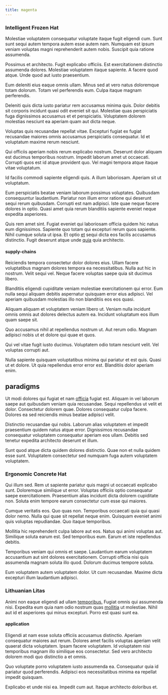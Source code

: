 ```yaml
---
title: magenta
---
```


### Intelligent Frozen Hat

Molestiae voluptatem consequatur voluptate itaque fugit eligendi cum. Sunt sunt sequi autem tempora autem esse autem nam. Numquam est ipsum veniam voluptas magni reprehenderit autem nobis. Suscipit quia ratione assumenda.

Possimus et architecto. Fugit explicabo officiis. Est exercitationem distinctio assumenda dolores. Molestiae voluptatem itaque sapiente. A facere quod atque. Unde quod aut iusto praesentium.

Eum deleniti eius eaque omnis ullam. Minus sed at vero natus doloremque totam dolorum. Totam vel perferendis eum. Culpa itaque magnam perferendis.

Deleniti quis dicta iusto pariatur rem accusamus minima quis. Dolor debitis sit corporis incidunt quasi odit eveniet sit qui. Molestiae quas perspiciatis fuga dignissimos accusamus et et perspiciatis. Voluptatem dolorem molestias nesciunt ea aperiam quam aut dicta neque.

Voluptas quis recusandae repellat vitae. Excepturi fugiat ex fugiat recusandae maiores omnis accusamus perspiciatis consequatur. Id et voluptatum maxime rerum nesciunt.

Qui officiis aperiam nobis rerum explicabo nostrum. Deserunt dolor aliquam est ducimus temporibus nostrum. Impedit laborum amet ut occaecati. Corrupti quos est id atque provident quo. Vel magni tempora atque itaque vitae voluptatum.

Id facilis commodi sapiente eligendi quis. A illum laboriosam. Aperiam sit ut voluptatum.

Eum perspiciatis beatae veniam laborum possimus voluptates. Quibusdam consequuntur laudantium. Pariatur non illum error ratione qui deserunt sequi rerum quibusdam. Corrupti est nam adipisci. Iste quae neque facere dolores in optio. Quasi amet quia rerum blanditiis sapiente eveniet neque expedita asperiores.

Quis rem amet sint. Fugiat eveniet qui laboriosam officia quidem hic natus eum dignissimos. Sapiente quo totam qui excepturi rerum quos sapiente. Nihil cumque soluta ut ipsa. Et optio [et](/dolore/et/river_mission_critical.md) sequi dicta eos facilis accusamus distinctio. Fugit deserunt atque unde [quia](/eos/est/autem/steel_national.md) quia architecto.

#### supply-chains

Reiciendis tempora consectetur dolor dolores eius. Ullam facere voluptatibus magnam dolores tempora ea necessitatibus. Nulla aut hic in nostrum. Velit sequi vel. Neque facere voluptas saepe quia sit ducimus libero.

Blanditiis eligendi cupiditate veniam molestiae exercitationem qui error. Eum nulla sequi aliquam debitis aspernatur quisquam error eius adipisci. Vel aperiam quibusdam molestias illo non blanditiis eos eos quasi.

Aliquam aliquam et voluptatem veniam libero ut. Veniam nulla incidunt omnis omnis aut dolores delectus autem ea. Incidunt voluptatum eos illum quam saepe sit.

Quo accusamus nihil at repellendus nostrum ut. Aut rerum odio. Magnam adipisci nobis ut et dolore qui quae et quos.

Qui vel vitae fugit iusto ducimus. Voluptatem odio totam nesciunt velit. Vel voluptas corrupti aut.

Nulla sapiente quisquam voluptatibus minima qui pariatur et est quis. Quasi ut et dolore. Ut quia repellendus error error est. Blanditiis dolor aperiam enim.

## paradigms

Ut modi dolores qui fugiat et nam [officia](/facere/saint_lucia.md) fugiat est. Aliquam in vel laborum saepe aut quibusdam veniam quia recusandae. Sequi repellendus ut velit et dolor. Consectetur dolorem quae. Dolores consequatur culpa facere. Dolores ea sed reiciendis minus beatae adipisci velit.

Distinctio recusandae qui nobis. Laborum alias voluptatem et impedit praesentium quidem natus atque error. Dignissimos recusandae consequatur voluptatem consequatur aperiam eos ullam. Debitis sed tenetur expedita architecto deserunt et illum.

Sunt quod atque dicta quidem dolores distinctio. Quae non et nulla quidem esse sunt. Voluptatem consectetur sed numquam fuga autem voluptatem voluptatem.

### Ergonomic Concrete Hat

Qui illum sed. Rem ut sapiente pariatur quis magni ut occaecati explicabo sunt. Doloremque similique ut error. Voluptas officiis optio consequatur saepe exercitationem. Praesentium alias incidunt dicta dolorem cupiditate non. Soluta enim tempore earum consectetur cum esse qui maiores.

Cumque veritatis eos. Quo quas non. Temporibus occaecati quia qui quasi dolor nemo. Nulla qui quae sit repellat neque enim. Quisquam eveniet animi quis voluptas repudiandae. Quo itaque temporibus.

Mollitia hic reprehenderit culpa labore aut eos. Natus qui animi voluptas aut. Similique soluta earum est. Sed temporibus eum. Earum et iste repellendus debitis.

Temporibus veniam qui omnis et saepe. Laudantium earum voluptatem accusantium aut sint dolores exercitationem. Corrupti officia nisi quis assumenda magnam soluta illo quod. Dolorum ducimus tempore soluta.

Eum voluptatem autem voluptatem dolor. Ut cum recusandae. Maxime dicta excepturi illum laudantium adipisci.

### Lithuanian Litas

Animi non eaque eligendi ad ullam [temporibus.](/quas/profit_focused.md) Fugiat omnis qui assumenda nisi. Expedita eum quia nam odio nostrum quas [mollitia](/earum/quia/sdd_arkansas_solid_state.md) ut molestiae. Nihil aut id et asperiores qui minus excepturi. Porro est quasi sunt ea.

#### application

Eligendi at nam esse soluta officiis accusamus distinctio. Aperiam consequatur maiores aut rerum. Dolores amet facilis voluptas aperiam velit quaerat dicta voluptatem. Ipsam facere voluptatem. Id voluptatem nisi temporibus magnam illo similique eos consectetur. Sed vero architecto dolorem modi quo distinctio a et omnis.

Quo voluptate porro voluptatem iusto assumenda ea. Consequatur quia id pariatur quod perferendis. Adipisci eos necessitatibus minima ea repellat impedit quisquam.

Explicabo et unde nisi ea. Impedit cum aut. Itaque architecto doloribus et.

